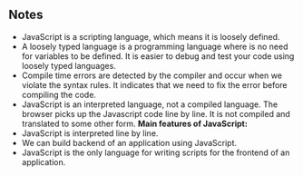 ## **Notes** ##

- JavaScript is a scripting language, which means it is loosely defined. 
- A loosely typed language is a programming language where is no need for variables to be defined. It is easier to debug and test your code using loosely typed languages.  
- Compile time errors are detected by the compiler and occur when we violate the syntax rules. It indicates that we need to fix the error before compiling the code.
- JavaScript is an interpreted language, not a compiled language. The browser picks up the Javascript code line by line. It is not compiled and translated to some other form.
**Main features of JavaScript:** 
- JavaScript is interpreted line by line.
- We can build backend of an application using JavaScript.
- JavaScript is the only language for writing scripts for the frontend of an application.
  